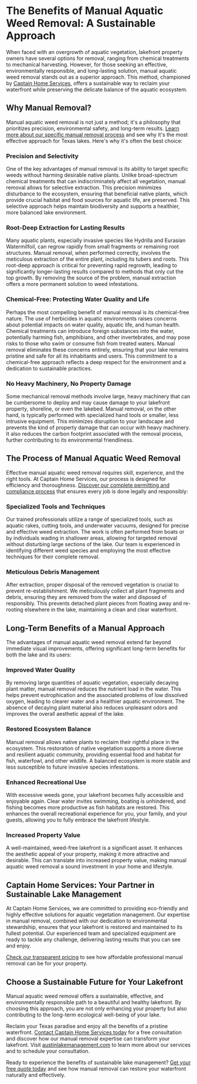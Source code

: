 # The Benefits of Manual Aquatic Weed Removal: A Sustainable Approach

When faced with an overgrowth of aquatic vegetation, lakefront property owners have several options for removal, ranging from chemical treatments to mechanical harvesting. However, for those seeking an effective, environmentally responsible, and long-lasting solution, manual aquatic weed removal stands out as a superior approach. This method, championed by [Captain Home Services](/), offers a sustainable way to reclaim your waterfront while preserving the delicate balance of the aquatic ecosystem.

## Why Manual Removal?

Manual aquatic weed removal is not just a method; it's a philosophy that prioritizes precision, environmental safety, and long-term results. [Learn more about our specific manual removal process](/how-it-works) and see why it's the most effective approach for Texas lakes. Here's why it's often the best choice:

### Precision and Selectivity

One of the key advantages of manual removal is its ability to target specific weeds without harming desirable native plants. Unlike broad-spectrum chemical treatments that can indiscriminately affect all vegetation, manual removal allows for selective extraction. This precision minimizes disturbance to the ecosystem, ensuring that beneficial native plants, which provide crucial habitat and food sources for aquatic life, are preserved. This selective approach helps maintain biodiversity and supports a healthier, more balanced lake environment.

### Root-Deep Extraction for Lasting Results

Many aquatic plants, especially invasive species like Hydrilla and Eurasian Watermilfoil, can regrow rapidly from small fragments or remaining root structures. Manual removal, when performed correctly, involves the meticulous extraction of the entire plant, including its tubers and roots. This root-deep approach is critical for preventing rapid regrowth, leading to significantly longer-lasting results compared to methods that only cut the top growth. By removing the source of the problem, manual extraction offers a more permanent solution to weed infestations.

### Chemical-Free: Protecting Water Quality and Life

Perhaps the most compelling benefit of manual removal is its chemical-free nature. The use of herbicides in aquatic environments raises concerns about potential impacts on water quality, aquatic life, and human health. Chemical treatments can introduce foreign substances into the water, potentially harming fish, amphibians, and other invertebrates, and may pose risks to those who swim or consume fish from treated waters. Manual removal eliminates these concerns entirely, ensuring that your lake remains pristine and safe for all its inhabitants and users. This commitment to a chemical-free approach reflects a deep respect for the environment and a dedication to sustainable practices.

### No Heavy Machinery, No Property Damage

Some mechanical removal methods involve large, heavy machinery that can be cumbersome to deploy and may cause damage to your lakefront property, shoreline, or even the lakebed. Manual removal, on the other hand, is typically performed with specialized hand tools or smaller, less intrusive equipment. This minimizes disruption to your landscape and prevents the kind of property damage that can occur with heavy machinery. It also reduces the carbon footprint associated with the removal process, further contributing to its environmental friendliness.

## The Process of Manual Aquatic Weed Removal

Effective manual aquatic weed removal requires skill, experience, and the right tools. At Captain Home Services, our process is designed for efficiency and thoroughness. [Discover our complete permitting and compliance process](/permitting) that ensures every job is done legally and responsibly:

### Specialized Tools and Techniques

Our trained professionals utilize a range of specialized tools, such as aquatic rakes, cutting tools, and underwater vacuums, designed for precise and effective weed extraction. The work is often performed from boats or by individuals wading in shallower areas, allowing for targeted removal without disturbing large sections of the lake. Our team is experienced in identifying different weed species and employing the most effective techniques for their complete removal.

### Meticulous Debris Management

After extraction, proper disposal of the removed vegetation is crucial to prevent re-establishment. We meticulously collect all plant fragments and debris, ensuring they are removed from the water and disposed of responsibly. This prevents detached plant pieces from floating away and re-rooting elsewhere in the lake, maintaining a clean and clear waterfront.

## Long-Term Benefits of a Manual Approach

The advantages of manual aquatic weed removal extend far beyond immediate visual improvements, offering significant long-term benefits for both the lake and its users:

### Improved Water Quality

By removing large quantities of aquatic vegetation, especially decaying plant matter, manual removal reduces the nutrient load in the water. This helps prevent eutrophication and the associated problems of low dissolved oxygen, leading to clearer water and a healthier aquatic environment. The absence of decaying plant material also reduces unpleasant odors and improves the overall aesthetic appeal of the lake.

### Restored Ecosystem Balance

Manual removal allows native plants to reclaim their rightful place in the ecosystem. This restoration of native vegetation supports a more diverse and resilient aquatic community, providing essential food and habitat for fish, waterfowl, and other wildlife. A balanced ecosystem is more stable and less susceptible to future invasive species infestations.

### Enhanced Recreational Use

With excessive weeds gone, your lakefront becomes fully accessible and enjoyable again. Clear water invites swimming, boating is unhindered, and fishing becomes more productive as fish habitats are restored. This enhances the overall recreational experience for you, your family, and your guests, allowing you to fully embrace the lakefront lifestyle.

### Increased Property Value

A well-maintained, weed-free lakefront is a significant asset. It enhances the aesthetic appeal of your property, making it more attractive and desirable. This can translate into increased property value, making manual aquatic weed removal a sound investment in your home and lifestyle.

## Captain Home Services: Your Partner in Sustainable Lake Management

At Captain Home Services, we are committed to providing eco-friendly and highly effective solutions for aquatic vegetation management. Our expertise in manual removal, combined with our dedication to environmental stewardship, ensures that your lakefront is restored and maintained to its fullest potential. Our experienced team and specialized equipment are ready to tackle any challenge, delivering lasting results that you can see and enjoy.

[Check our transparent pricing](/pricing) to see how affordable professional manual removal can be for your property.

## Choose a Sustainable Future for Your Lakefront

Manual aquatic weed removal offers a sustainable, effective, and environmentally responsible path to a beautiful and healthy lakefront. By choosing this approach, you are not only enhancing your property but also contributing to the long-term ecological well-being of your lake. 

Reclaim your Texas paradise and enjoy all the benefits of a pristine waterfront. [Contact Captain Home Services today](/contact) for a free consultation and discover how our manual removal expertise can transform your lakefront. Visit [austinlakemanagement.com](https://austinlakemanagement.com) to learn more about our services and to schedule your consultation.

Ready to experience the benefits of sustainable lake management? [Get your free quote today](/contact) and see how manual removal can restore your waterfront naturally and effectively.